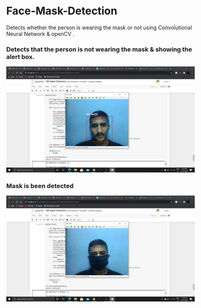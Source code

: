 # Face-Mask-Detection
Detects whether the person is wearing the mask or not using Convolutional Neural Network & openCV .

### Detects that the person is not wearing the mask & showing the alert box.
<img src="./Without Mask.png" />

### Mask is been detected
<img src="./With Mask.png" />
